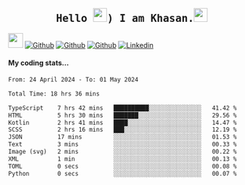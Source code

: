<h2 align='center'><samp><strong>Hello <img src="https://media.giphy.com/media/hvRJCLFzcasrR4ia7z/giphy.gif" width="28px" height="28px">) I am Khasan.<img height="28px" src="https://emojis.slackmojis.com/emojis/images/1531849430/4246/blob-sunglasses.gif?1531849430"></strong></samp></h2>

<img src="https://media.giphy.com/media/WUlplcMpOCEmTGBtBW/giphy.gif" width="30">  [![Github](https://img.shields.io/github/followers/khasanrashidov?label=Follow%20Me&style=social)](https://github.com/khasanrashidov)  [![Github](https://img.shields.io/github/stars/khasanrashidov?affiliations=OWNER&style=social)](https://github.com/khasanrashidov)  [![Github](https://img.shields.io/github/watchers/khasanrashidov/khasanrashidov?style=social)](https://github.com/khasanrashidov) [![Linkedin](https://img.shields.io/badge/LinkedIn-Khasan%20Rashidov-blue?logo=Linkedin&logoColor=blue&labelColor=black&style=flat-square)](https://www.linkedin.com/in/khasanr)  

#### My coding stats...
<!--START_SECTION:waka-->

```txt
From: 24 April 2024 - To: 01 May 2024

Total Time: 18 hrs 36 mins

TypeScript    7 hrs 42 mins   ██████████░░░░░░░░░░░░░░░   41.42 %
HTML          5 hrs 30 mins   ███████░░░░░░░░░░░░░░░░░░   29.56 %
Kotlin        2 hrs 41 mins   ████░░░░░░░░░░░░░░░░░░░░░   14.47 %
SCSS          2 hrs 16 mins   ███░░░░░░░░░░░░░░░░░░░░░░   12.19 %
JSON          17 mins         ░░░░░░░░░░░░░░░░░░░░░░░░░   01.53 %
Text          3 mins          ░░░░░░░░░░░░░░░░░░░░░░░░░   00.33 %
Image (svg)   2 mins          ░░░░░░░░░░░░░░░░░░░░░░░░░   00.22 %
XML           1 min           ░░░░░░░░░░░░░░░░░░░░░░░░░   00.13 %
TOML          0 secs          ░░░░░░░░░░░░░░░░░░░░░░░░░   00.08 %
Python        0 secs          ░░░░░░░░░░░░░░░░░░░░░░░░░   00.07 %
```

<!--END_SECTION:waka-->

<!---
khasanrashidov/khasanrashidov is a ✨ special ✨ repository because its `README.md` (this file) appears on your GitHub profile.
You can click the Preview link to take a look at your changes.
--->
